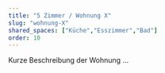 ```yaml
---
title: "5 Zimmer / Wohnung X"
slug: "wohnung-X"
shared_spaces: ["Küche","Esszimmer","Bad"]
order: 10
---
```

Kurze Beschreibung der Wohnung …
